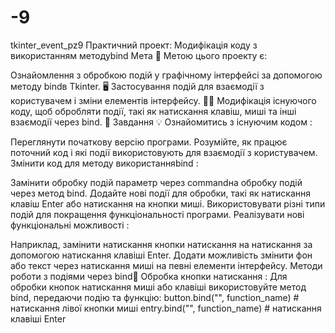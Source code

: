 
# -9
tkinter_event_pz9
Практичний проект: Модифікація коду з використанням методуbind
Мета 🎯
Метою цього проекту є:

Ознайомлення з обробкою подій у графічному інтерфейсі за допомогою методу bindв Tkinter. 🖥️
Застосування подій для взаємодії з користувачем і зміни елементів інтерфейсу. 👨‍💻
Модифікація існуючого коду, щоб обробляти події, такі як натискання клавіш, миші та інші взаємодії через bind. 🔄
Завдання 💡
Ознайомитись з існуючим кодом :

Переглянути початкову версію програми.
Розумійте, як працює поточний код і які події використовують для взаємодії з користувачем.
Змінити код для методу використанняbind :

Замінити обробку подій параметр через commandна обробку подій через метод bind.
Додайте нові події для обробки, такі як натискання клавіш Enter або натискання на кнопки миші.
Використовувати різні типи подій для покращення функціональності програми.
Реалізувати нові функціональні можливості :

Наприклад, замінити натискання кнопки натискання на натискання за допомогою натискання клавіші Enter.
Додати можливість змінити фон або текст через натискання миші на певні елементи інтерфейсу.
Методи роботи з подіями через bind🔧
Обробка кнопки натискання : Для обробки кнопок натискання миші або клавіші використовуйте метод bind, передаючи подію та функцію:
button.bind("<Button-1>", function_name)  # натискання лівої кнопки миші
entry.bind("<Return>", function_name)  # натискання клавіші Enter
